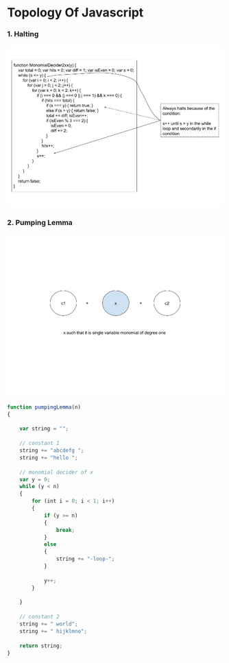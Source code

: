 # Topology Of Javascript

### 1. Halting

![01Halting](Resources/01Halting.jpg)

### 2. Pumping Lemma

![02PumpingLemma](Resources/02PumpingLemma.jpg)

``` js
function pumpingLemma(n)
{

	var string = "";

	// constant 1
	string += "abcdefg ";
	string += "hello ";

	// monomial decider of x
	var y = 0;
	while (y < n)
	{
		for (int i = 0; i < 1; i++)
		{
			if (y >= n)
			{
				break;
			}
			else
			{
				string += "-loop-";
			}

			y++;
		}

	}

	// constant 2
	string += " world";
	string += " hijklmno";

	return string;
}
```
